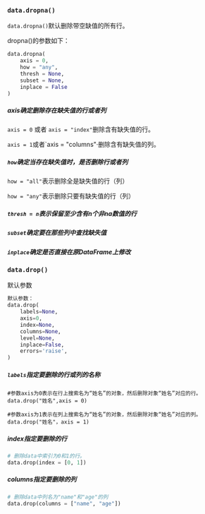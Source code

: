 ### `data.dropna()`

`data.dropna()`默认删除带空缺值的所有行。

dropna()的参数如下：

```python
data.dropna(
	axis = 0,
    how = "any",
    thresh = None,
    subset = None,
    inplace = False
)
```

##### axis确定删除存在缺失值的行或者列

`axis = 0` 或者 `axis = "index"`删除含有缺失值的行。

`axis = 1`或者`axis = "columns"·删除含有缺失值的列。

##### `how`确定当存在缺失值时，是否删除行或者列

`how = "all"`表示删除全是缺失值的行（列）

`how = "any"`表示删除只要有缺失值的行（列）

##### `thresh = n`表示保留至少含有n个非na数值的行

##### `subset`确定要在那些列中查找缺失值

##### `inplace`确定是否直接在原DataFrame上修改

### `data.drop()`

默认参数

```python
默认参数：
data.drop(
    labels=None,
    axis=0,
    index=None,
    columns=None,
    level=None,
    inplace=False,
    errors='raise',
)
```

##### `labels`指定要删除的行或列的名称

```
#参数axis为0表示在行上搜索名为“姓名”的对象，然后删除对象“姓名”对应的行。
data.drop("姓名",axis = 0)
 
#参数axis为1表示在列上搜索名为“姓名”的对象，然后删除对象“姓名”对应的列。
data.drop("姓名"，axis = 1)
```



##### index指定要删除的行

```python
# 删除data中索引为0和1的行。
data.drop(index = [0, 1])
```

##### columns指定要删除的列

```python
# 删除data中列名为"name"和"age"的列
data.drop(columns = ["name", "age"])
```

